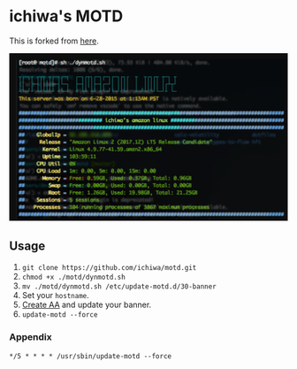 # ichiwa's MOTD

This is forked from [here](https://github.com/samliu/motd).

![screen shot](./screenshot.png)

## Usage

1. `git clone https://github.com/ichiwa/motd.git`
2. `chmod +x ./motd/dynmotd.sh`
3. `mv ./motd/dynmotd.sh /etc/update-motd.d/30-banner`
4. Set your `hostname`.
5. [Create AA](http://patorjk.com/software/taag/#p=display&f=ANSI%20Shadow&t=DEV) and update your banner.
6. `update-motd --force`

### Appendix

```crontab
*/5 * * * * /usr/sbin/update-motd --force
```
